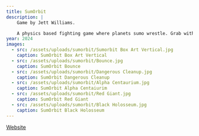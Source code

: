 ```yaml
---
title: SumOrbit
description: |
    Game by Jett Williams.

    A physics based fighting game where planets sumo wrestle. Grab with your moon and bounce with your planet to launch opponents out of the solar system. 1-8 player sumo battles & single player campaign. 
year: 2024
images:
  - src: /assets/uploads/sumorbit/Sumorbit Box Art Vertical.jpg
    caption: SumOrbit Box Art Vertical
  - src: /assets/uploads/sumorbit/Bounce.jpg
    caption: SumOrbit Bounce
  - src: /assets/uploads/sumorbit/Dangerous Cleanup.jpg
    caption: SumOrbit Dangerous Cleanup
  - src: /assets/uploads/sumorbit/Alpha Centaurium.jpg
    caption: SumOrbit Alpha Centaiurim
  - src: /assets/uploads/sumorbit/Red Giant.jpg
    caption: SumOrbit Red Giant
  - src: /assets/uploads/sumorbit/Black Holosseum.jpg
    caption: SumOrbit Black Holosseum
---
```

[Website](https://www.sumorbit.com/)